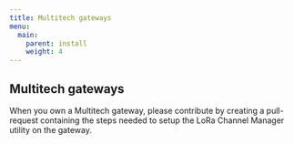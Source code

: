 ```yaml
---
title: Multitech gateways
menu:
  main:
    parent: install
    weight: 4
---
```


## Multitech gateways

When you own a Multitech gateway, please contribute by creating a pull-request
containing the steps needed to setup the LoRa Channel Manager utility
on the gateway.
